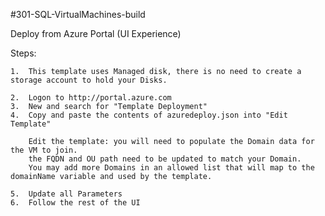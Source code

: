 #301-SQL-VirtualMachines-build

Deploy from Azure Portal (UI Experience)

Steps:

	1.  This template uses Managed disk, there is no need to create a storage account to hold your Disks.

	2.  Logon to http://portal.azure.com
	3.  New and search for "Template Deployment"
	4.  Copy and paste the contents of azuredeploy.json into "Edit Template"
	
		Edit the template: you will need to populate the Domain data for the VM to join. 
		the FQDN and OU path need to be updated to match your Domain. 
		You may add more Domains in an allowed list that will map to the domainName variable and used by the template.
	
	5.  Update all Parameters
	6.  Follow the rest of the UI
	